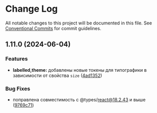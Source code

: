# Change Log

All notable changes to this project will be documented in this file.
See [Conventional Commits](https://conventionalcommits.org) for commit guidelines.

## 1.11.0 (2024-06-04)


### Features

* **labelled,theme:** добавлены новые токены для типографики в зависимости от свойства `size` ([4ad1352](#))


### Bug Fixes

* поправлена совместимость с @types/react@18.2.43 и выше ([9769c71](#))
